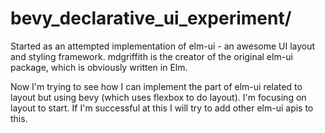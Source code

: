 # bevy_declarative_ui_experiment/
Started as an attempted implementation of elm-ui - an awesome UI layout and styling framework. mdgriffith is the creator of the original elm-ui package, which is obviously written in Elm.

Now I'm trying to see how I can implement the part of elm-ui related to layout but using bevy (which uses flexbox to do layout). I'm focusing on layout to start. If I'm successful at this I will try to add other elm-ui apis to this.